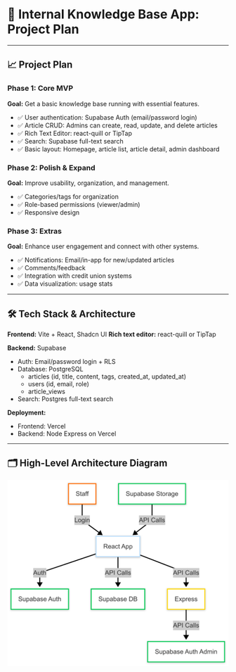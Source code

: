 
# 📘 Internal Knowledge Base App: Project Plan

---

## 📈 Project Plan

### Phase 1: Core MVP

**Goal:** Get a basic knowledge base running with essential features.

- ✅ User authentication: Supabase Auth (email/password login)
- ✅ Article CRUD: Admins can create, read, update, and delete articles
- ✅ Rich Text Editor: react-quill or TipTap
- ✅ Search: Supabase full-text search
- ✅ Basic layout: Homepage, article list, article detail, admin dashboard

### Phase 2: Polish & Expand

**Goal:** Improve usability, organization, and management.

- ✅ Categories/tags for organization
- ✅ Role-based permissions (viewer/admin)
- ✅ Responsive design

### Phase 3: Extras

**Goal:** Enhance user engagement and connect with other systems.

- ✅ Notifications: Email/in-app for new/updated articles
- ✅ Comments/feedback
- ✅ Integration with credit union systems
- ✅ Data visualization: usage stats

---

## 🛠️ Tech Stack & Architecture
**Frontend:** Vite + React, Shadcn UI
**Rich text editor:** react-quill or TipTap

**Backend:** Supabase
- Auth: Email/password login + RLS
- Database: PostgreSQL
  - articles (id, title, content, tags, created_at, updated_at)
  - users (id, email, role)
  - article_views
- Search: Postgres full-text search

**Deployment:**
- Frontend: Vercel
- Backend: Node Express on Vercel

---

## 🗂️ High-Level Architecture Diagram

![High-Level Architecture Diagram](./high-level-model.png)
